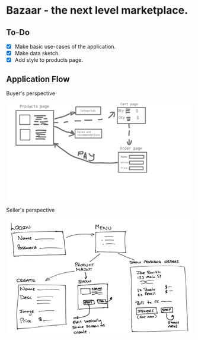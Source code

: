 # Bazaar - the next level marketplace.

## To-Do
- [x] Make basic use-cases of the application.
- [x] Make data sketch.
- [x] Add style to products page.

## Application Flow
Buyer's perspective

![Buyer flow](./images/bayer_flow.png)

Seller's perspective

![Seller flow](./images/seller_flow.png)
